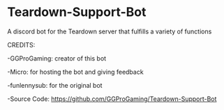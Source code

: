 # Teardown-Support-Bot
A discord bot for the Teardown server that fulfills a variety of functions

CREDITS:

-GGProGaming: creator of this bot

-Micro: for hosting the bot and giving feedback

-funlennysub: for the original bot

-Source Code: https://github.com/GGProGaming/Teardown-Support-Bot
